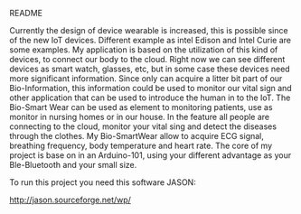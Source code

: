 
README


Currently the design of device wearable is increased, this is possible since of the new IoT devices. Different example as intel Edison and Intel Curie are some examples. My application is based on the utilization of this kind of devices, to connect our body to the cloud. Right now we can see different devices as smart watch, glasses, etc, but in some case these devices need more significant information.  Since only can acquire a litter bit part of our Bio-Information, this information could be used to monitor our vital sign and other application that can be used to introduce the human in to the IoT.  The Bio-Smart Wear can be used as element to monitoring patients, use as monitor in nursing homes or in our house. In the feature all people are connecting to the cloud, monitor your vital sing and detect the diseases through the clothes.
My Bio-SmartWear allow to acquire ECG signal, breathing frequency, body temperature and heart rate. The core of my project is base on in an Arduino-101, using your different advantage as your Ble-Bluetooth and your small size.

To run this project you need this software JASON:

http://jason.sourceforge.net/wp/

